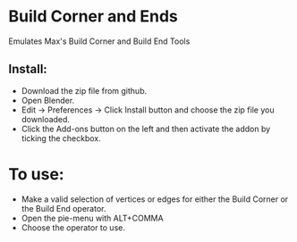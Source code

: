 # Build Corner and Ends
Emulates Max's Build Corner and Build End Tools

## Install:
* Download the zip file from github.
* Open Blender.
* Edit -> Preferences -> Click Install button and choose the zip file you downloaded.
* Click the Add-ons button on the left and then activate the addon by ticking the checkbox.

# To use:
* Make a valid selection of vertices or edges for either the Build Corner or the Build End operator.
* Open the pie-menu with ALT+COMMA
* Choose the operator to use.


